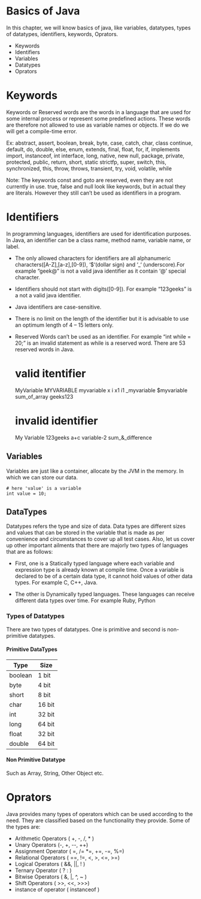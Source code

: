 # Basics of Java

In this chapter, we will know basics of java, like variables, datatypes, types of datatypes, identifiers, keywords, Oprators.

- Keywords
- Identifiers
- Variables
- Datatypes
- Oprators

# Keywords

Keywords or Reserved words are the words in a language that are used for some internal process or represent some predefined actions. These words are therefore not allowed to use as variable names or objects. If we do we will get a compile-time error.

Ex:
    abstract, assert, boolean, break, byte, case, catch, char, class continue, default, do, double, else, enum, extends, final, float, for, if, implements import, instanceof, int interface, long, native, new null, package, private, protected, public, return, short, static strictfp, super, switch, this, synchronized, this, throw, throws, transient, try, void, volatile, while

Note: The keywords const and goto are reserved, even they are not currently in use. true, false and null look like keywords, but in actual they are literals. However they still can’t be used as identifiers in a program.

# Identifiers

In programming languages, identifiers are used for identification purposes. In Java, an identifier can be a class name, method name, variable name, or label.

- The only allowed characters for identifiers are all alphanumeric characters([A-Z],[a-z],[0-9]), ‘$‘(dollar sign) and ‘_‘ (underscore).For example “geek@” is not a valid java identifier as it contain ‘@’ special character.

- Identifiers should not start with digits([0-9]). For example “123geeks” is a not a valid java identifier.

- Java identifiers are case-sensitive.

- There is no limit on the length of the identifier but it is advisable to use an optimum length of 4 – 15 letters only.

- Reserved Words can’t be used as an identifier. For example “int while = 20;” is an invalid statement as while is a reserved word. There are 53 reserved words in Java.

    # valid itentifier 
    MyVariable
    MYVARIABLE
    myvariable
    x
    i
    x1
    i1
    _myvariable
    $myvariable
    sum_of_array
    geeks123

    # invalid identifier
    My Variable
    123geeks
    a+c
    variable-2
    sum_&_difference

## Variables

Variables are just like a container, allocate by the JVM in the memory. In which we can store our data. 

    # here 'value' is a variable
    int value = 10;


## DataTypes

Datatypes refers the type and size of data. Data types are different sizes and values that can be stored in the variable that is made as per convenience and circumstances to cover up all test cases. Also, let us cover up other important ailments that there are majorly two types of languages that are as follows:

- First, one is a Statically typed language where each variable and expression type is already known at compile time. Once a variable is declared to be of a certain data type, it cannot hold values of other data types. For example C, C++, Java.

- The other is Dynamically typed languages. These languages can receive different data types over time. For example Ruby, Python


### Types of Datatypes

There are two types of datatypes. One is primitive and second is non-primitive datatypes.

#### Primitive DataTypes

| Type      | Size      |
------------|-----------|
| boolean   |   1 bit   |
| byte      |   4 bit   |
| short     |   8 bit   |
| char      |   16 bit  |
| int       |   32 bit  |
| long      |   64 bit  |
| float     |   32 bit  |
| double    |   64 bit  |


#### Non Primitive Datatype

Such as Array, String, Other Object etc.

# Oprators

Java provides many types of operators which can be used according to the need. They are classified based on the functionality they provide. Some of the types are:

- Arithmetic Operators ( +, -, /, * )
- Unary Operators (-, +, --, ++)
- Assignment Operator ( =, /= *=, +=, -=, %=)
- Relational Operators ( ==, !=, <, >, <=, >=)
- Logical Operators ( &&, ||, ! )
- Ternary Operator ( ? : )
- Bitwise Operators ( &, |, ^, ~ )
- Shift Operators ( >>, <<, >>>)
- instance of operator ( instanceof )